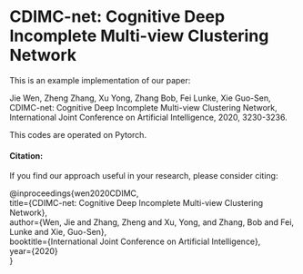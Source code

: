 # CDIMC-net: Cognitive Deep Incomplete Multi-view Clustering Network
This is an example implementation of our paper:

Jie Wen, Zheng Zhang, Xu Yong, Zhang Bob, Fei Lunke, Xie Guo-Sen, CDIMC-net: Cognitive Deep Incomplete Multi-view Clustering Network, International Joint Conference on Artificial Intelligence, 2020, 3230-3236. 

This codes are operated on Pytorch.

#### Citation:

If you find our approach useful in your research, please consider citing:

@inproceedings{wen2020CDIMC,  
  title={CDIMC-net: Cognitive Deep Incomplete Multi-view Clustering Network},  
  author={Wen, Jie and Zhang, Zheng and Xu, Yong, and Zhang, Bob and Fei, Lunke and Xie, Guo-Sen},  
  booktitle={International Joint Conference on Artificial Intelligence},  
  year={2020}  
}

